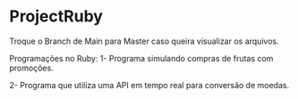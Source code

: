 # ProjectRuby

Troque o Branch de Main para Master caso queira visualizar os arquivos.

Programações no Ruby:
1- Programa simulando compras de frutas com promoções.

2- Programa que utiliza uma API em tempo real para conversão de moedas.
